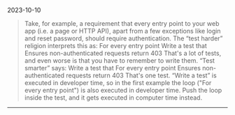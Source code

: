 2023-10-10

> Take, for example, a requirement that every entry point to your web app (i.e. a page or HTTP API), apart from a few exceptions like login and reset password, should require authentication.
> The “test harder” religion interprets this as:
> For every entry point
> Write a test that
> Ensures non-authenticated requests return 403
> That's a lot of tests, and even worse is that you have to remember to write them.
> “Test smarter” says:
> Write a test that
> For every entry point
> Ensures non-authenticated requests return 403
> That's one test. “Write a test” is executed in developer time, so in the first example the loop ("For every entry point") is also executed in developer time. Push the loop inside the test, and it gets executed in computer time instead.

___
